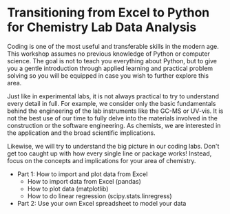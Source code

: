 # Transitioning from Excel to Python for Chemistry Lab Data Analysis


Coding is one of the most useful and transferable skills in the modern age. This workshop assumes no previous knowledge of Python or computer science. The goal is not to teach you everything about Python, but to give you a gentle introduction through applied learning and practical problem solving so you will be equipped in case you wish to further explore this area.

Just like in experimental labs, it is not always practical to try to understand every detail in full. For example, we consider only the basic fundamentals behind the engineering of the lab instruments like the GC-MS or UV-vis. It is not the best use of our time to fully delve into the materials involved in the construction or the software engineering. As chemists, we are interested in the application and the broad scientific implications.

Likewise, we will try to understand the big picture in our coding labs. Don't get too caught up with how every single line or package works! Instead, focus on the concepts and implications for your area of chemistry.


* Part 1: How to import and plot data from Excel
  * How to import data from Excel (pandas)
  * How to plot data (matplotlib)
  * How to do linear regression (scipy.stats.linregress)
* Part 2: Use your own Excel spreadsheet to model your data
